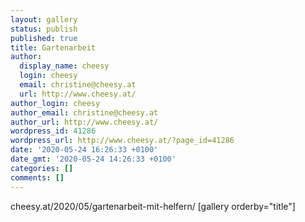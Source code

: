 ```yaml
---
layout: gallery
status: publish
published: true
title: Gartenarbeit
author:
  display_name: cheesy
  login: cheesy
  email: christine@cheesy.at
  url: http://www.cheesy.at/
author_login: cheesy
author_email: christine@cheesy.at
author_url: http://www.cheesy.at/
wordpress_id: 41286
wordpress_url: http://www.cheesy.at/?page_id=41286
date: '2020-05-24 16:26:33 +0100'
date_gmt: '2020-05-24 14:26:33 +0100'
categories: []
comments: []
---
```

cheesy.at/2020/05/gartenarbeit-mit-helfern/
[gallery orderby="title"]
